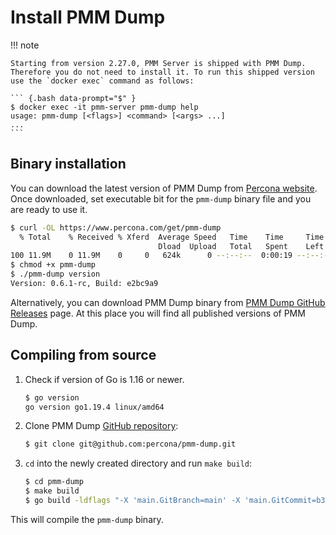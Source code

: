 # Install PMM Dump

!!! note

    Starting from version 2.27.0, PMM Server is shipped with PMM Dump. Therefore you do not need to install it. To run this shipped version use the `docker exec` command as follows:

    ``` {.bash data-prompt="$" }
    $ docker exec -it pmm-server pmm-dump help
    usage: pmm-dump [<flags>] <command> [<args> ...]
    ...
    ```

## Binary installation

You can download the latest version of PMM Dump from [Percona website](https://www.percona.com/get/pmm-dump). Once downloaded, set executable bit for the `pmm-dump` binary file and you are ready to use it.

``` {.bash data-prompt="$" }
$ curl -OL https://www.percona.com/get/pmm-dump
  % Total    % Received % Xferd  Average Speed   Time    Time     Time  Current
                                 Dload  Upload   Total   Spent    Left  Speed
100 11.9M    0 11.9M    0     0   624k      0 --:--:--  0:00:19 --:--:-- 2628k
$ chmod +x pmm-dump
$ ./pmm-dump version
Version: 0.6.1-rc, Build: e2bc9a9
```

Alternatively, you can download PMM Dump binary from [PMM Dump GitHub Releases](https://github.com/percona/pmm-dump/releases) page. At this place you will find all published versions of PMM Dump.

## Compiling from source

1. Check if version of Go is 1.16 or newer.

    ``` {.bash data-prompt="$" }
    $ go version 
    go version go1.19.4 linux/amd64
    ```

2. Clone PMM Dump [GitHub repository](https://github.com/percona/pmm-dump):

    ``` {.bash data-prompt="$" }
    $ git clone git@github.com:percona/pmm-dump.git
    ```

3. `cd` into the newly created directory and run `make build`:

    ``` {.bash data-prompt="$" }
    $ cd pmm-dump
    $ make build
    $ go build -ldflags "-X 'main.GitBranch=main' -X 'main.GitCommit=b3804a9' -X 'main.GitVersion=v2.32.0'" -o pmm-dump pmm-dump/cmd/pmm-dump
    ``` 

This will compile the `pmm-dump` binary.
